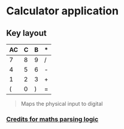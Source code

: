 # Calculator application
## Key layout
| AC | C | B | * |
| -  | - | - | - |
| 7  | 8 | 9 | / |
| 4  | 5 | 6 | - |
| 1  | 2 | 3 | + |
| (  | 0 | ) | = |
> Maps the physical input to digital

### [Credits for maths parsing logic](https://github.com/gnebehay/parser.git)
